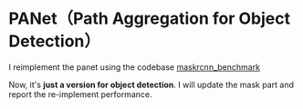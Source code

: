 # PANet（Path Aggregation for Object Detection）
I reimplement the panet using the codebase [maskrcnn_benchmark](https://github.com/facebookresearch/maskrcnn-benchmark)

Now, it's **just a version for object detection**. I will update the mask part and report the re-implement performance.
